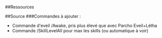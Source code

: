 ##Ressources


##Source
###Commandes à ajouter :
- Commande d'eveil /Awake, pris plus élevé que avec Parcho Eveil+Létha
- Commande /SkillLevelAll pour max les skills (ou automatique à voir)
